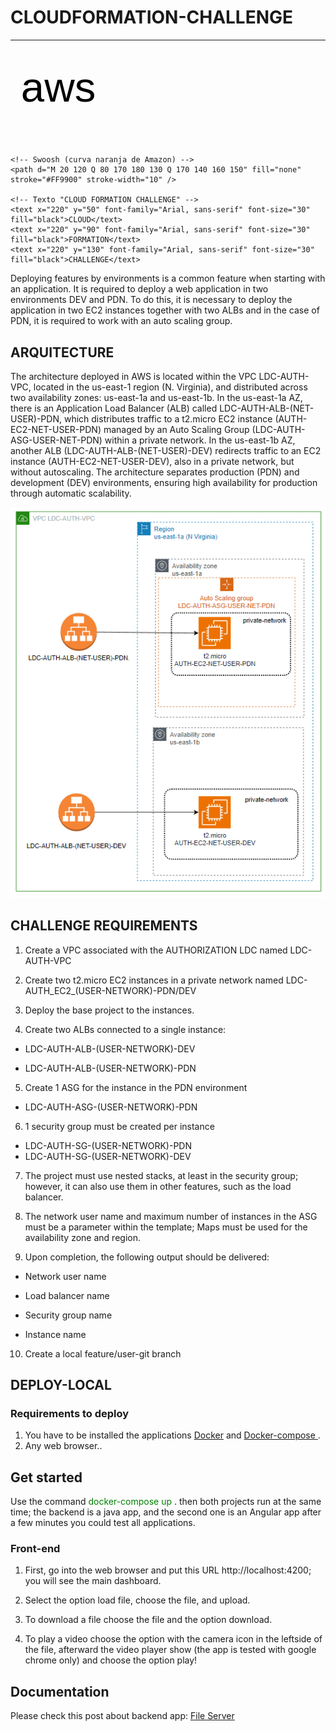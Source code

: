 # CLOUDFORMATION-CHALLENGE
<hr>

  <svg xmlns="http://www.w3.org/2000/svg" width="600" height="180" viewBox="0 0 600 180">
    <!-- Texto "aws" -->
    <text x="20" y="100" font-family="Arial, sans-serif" font-size="80" fill="black">aws</text>
    
    <!-- Swoosh (curva naranja de Amazon) -->
    <path d="M 20 120 Q 80 170 180 130 Q 170 140 160 150" fill="none" stroke="#FF9900" stroke-width="10" />

    <!-- Texto "CLOUD FORMATION CHALLENGE" -->
    <text x="220" y="50" font-family="Arial, sans-serif" font-size="30" fill="black">CLOUD</text>
    <text x="220" y="90" font-family="Arial, sans-serif" font-size="30" fill="black">FORMATION</text>
    <text x="220" y="130" font-family="Arial, sans-serif" font-size="30" fill="black">CHALLENGE</text>
  </svg>
<p>
Deploying features by environments is a common feature when starting with an application. It is required to deploy a web application in two environments DEV and PDN. To do this, it is necessary to deploy the application in two EC2 instances together with two ALBs and in the case of PDN, it is required to work with an auto scaling group. </p> 

## ARQUITECTURE
The architecture deployed in AWS is located within the VPC LDC-AUTH-VPC, located in the us-east-1 region (N. Virginia), and distributed across two availability zones: us-east-1a and us-east-1b. In the us-east-1a AZ, there is an Application Load Balancer (ALB) called LDC-AUTH-ALB-(NET-USER)-PDN, which distributes traffic to a t2.micro EC2 instance (AUTH-EC2-NET-USER-PDN) managed by an Auto Scaling Group (LDC-AUTH-ASG-USER-NET-PDN) within a private network. In the us-east-1b AZ, another ALB (LDC-AUTH-ALB-(NET-USER)-DEV) redirects traffic to an EC2 instance (AUTH-EC2-NET-USER-DEV), also in a private network, but without autoscaling. The architecture separates production (PDN) and development (DEV) environments, ensuring high availability for production through automatic scalability.

![Diagram](./arquitecture/draw/draft-arq.png)



## CHALLENGE REQUIREMENTS
1. Create a VPC associated with the AUTHORIZATION LDC named LDC-AUTH-VPC
2. Create two t2.micro EC2 instances in a private network named LDC-AUTH_EC2_(USER-NETWORK)-PDN/DEV

3. Deploy the base project to the instances.

4. Create two ALBs connected to a single instance:

- LDC-AUTH-ALB-(USER-NETWORK)-DEV

- LDC-AUTH-ALB-(USER-NETWORK)-PDN

5. Create 1 ASG for the instance in the PDN environment
- LDC-AUTH-ASG-(USER-NETWORK)-PDN

6. 1 security group must be created per instance
- LDC-AUTH-SG-(USER-NETWORK)-PDN
- LDC-AUTH-SG-(USER-NETWORK)-DEV

7. The project must use nested stacks, at least in the security group; however, it can also use them in other features, such as the load balancer.
8. The network user name and maximum number of instances in the ASG must be a parameter within the template; Maps must be used for the availability zone and region.

9. Upon completion, the following output should be delivered:

- Network user name

- Load balancer name

- Security group name

- Instance name

10. Create a local feature/user-git branch

## DEPLOY-LOCAL

### Requirements to deploy 
1. You have to be installed the applications <a href="https://docs.docker.com/get-docker/"> Docker</a> and <a href="https://docs.docker.com/compose/install/"> Docker-compose </a>.
2. Any web browser..

## Get started
Use the command <font color="green"> docker-compose up </font>. then both projects run at the same time; the backend is a java app, and the second one is an Angular app after a few minutes you could test all applications.

### Front-end 
1. First, go into the web browser and put this URL http://localhost:4200; you will see the main dashboard.

2. Select the option load file, choose the file, and upload. 


3. To download a file choose the file and the option download. 

3. To play a video choose the option with the camera icon in the leftside of the file, afterward the video player show (the app is tested with google chrome only) and choose the option play!  



## Documentation
Please check this post about backend app:
<a href="https://thinksprograms.blogspot.com/2023/03/file-server.html" target="_blank">File Server</a>

